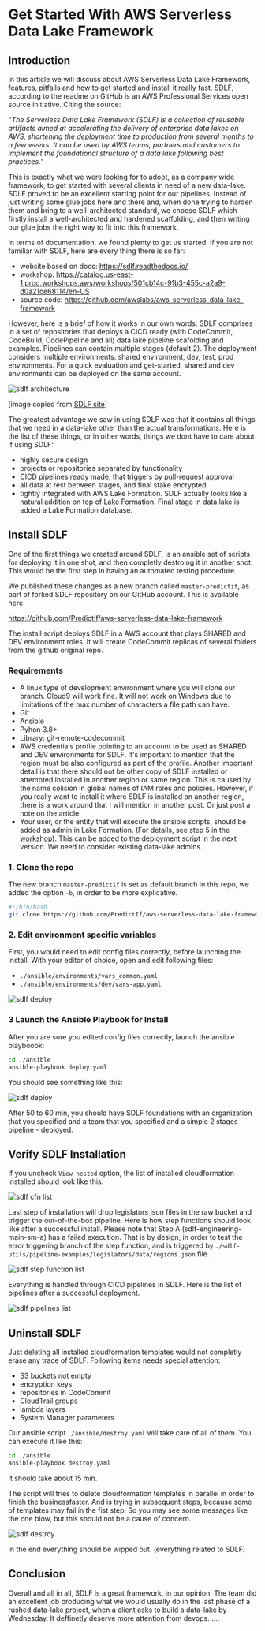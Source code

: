 # Get Started With AWS Serverless Data Lake Framework

## Introduction

In this article we will discuss about AWS Serverless Data Lake Framework, features, pitfalls and how to get started and install it really fast. SDLF, according to the readme on GitHub is an AWS Professional Services open source initiative. Citing the source:

"_The Serverless Data Lake Framework (SDLF) is a collection of reusable artifacts aimed at accelerating the delivery of enterprise data lakes on AWS, shortening the deployment time to production from several months to a few weeks. It can be used by AWS teams, partners and customers to implement the foundational structure of a data lake following best practices._"

This is exactly what we were looking for to adopt, as a company wide framework, to get started with several clients in need of a new data-lake. SDLF proved to be an excellent starting point for our pipelines. Instead of just writing some glue jobs here and there and, when done trying to harden them and bring to a well-architected standard, we choose SDLF which firstly install a well-architected and hardened scaffolding, and then writing our glue jobs the right way to fit into this framework.

In terms of documentation, we found plenty to get us started. If you are not familiar with SDLF, here are every thing there is so far:

- website based on docs: <https://sdlf.readthedocs.io/>
- workshop: <https://catalog.us-east-1.prod.workshops.aws/workshops/501cb14c-91b3-455c-a2a9-d0a21ce68114/en-US>
- source code: <https://github.com/awslabs/aws-serverless-data-lake-framework>

However, here is a brief of how it works in our own words: SDLF comprises in a set of repositories that deploys a CICD ready (with CodeCommit, CodeBuild, CodePipeline and all) data lake pipeline scafolding and examples. Pipelines can contain multiple stages (default 2). The deployment considers multiple environments: shared environment, dev, test, prod environments. For a quick evaluation and get-started, shared and dev environments can be deployed on the same account.

![sdlf architecture](./pictures/2022-09-25_13-09-05-architecture.png)

<!-- <center>[image copied from https://sdlf.readthedocs.io/en/latest/architecture.html]</center> -->

[image copied from [SDLF site](https://sdlf.readthedocs.io/en/latest/architecture.html)]

The greatest advantage we saw in using SDLF was that it contains all things that we need in a data-lake other than the actual transformations. Here is the list of these things, or in other words, things we dont have to care about if using SDLF:

- highly secure design
- projects or repositories separated by functionality
- CICD pipelines ready made, that triggers by pull-request approval
- all data at rest between stages, and final stake encrypted
- tightly integrated with AWS Lake Formation. SDLF actually looks like a natural addition on top of Lake Formation. Final stage in data lake is added a Lake Formation database.

## Install SDLF

One of the first things we created around SDLF, is an ansible set of scripts for deploying it in one shot, and then completly destroing it in another shot. This would be the first step in having an automated testing procedure.

We published these changes as a new branch called `master-predictif`, as part of forked SDLF repository on our GitHub account. This is available here:

<https://github.com/PredictIf/aws-serverless-data-lake-framework>

The install script deploys SDLF in a AWS account that plays SHARED and DEV environment roles. It will create CodeCommit replicas of several folders from the github original repo.

### Requirements

- A linux type of development environment where you will clone our branch. Cloud9 will work fine. It will not work on Windows due to limitations of the max number of characters a file path can have.
- Git
- Ansible
- Pyhon 3.8+
- Library: git-remote-codecommit
- AWS credentials profile pointing to an account to be used as SHARED and DEV environments for SDLF. It's important to mention that the region must be also configured as part of the profile. Another important detail is that there should not be other copy of SDLF installed or attempted installed in another region or same region. This is caused by the name colision in global names of IAM roles and policies. However, if you really want to install it where SDLF is installed on another region, there is a work around that I will mention in another post. Or just post a note on the article.
- Your user, or the entity that will execute the ansible scripts, should be added as admin in Lake Formation. (For details, see step 5 in the [workshop](https://catalog.us-east-1.prod.workshops.aws/workshops/501cb14c-91b3-455c-a2a9-d0a21ce68114/en-US/10-deployment/100-setup)). This can be added to the deployment script in the next version. We need to consider existing data-lake admins.

### 1. Clone the repo

The new branch `master-predictif` is set as default branch in this repo, we added the option `-b`, in order to be more explicative.

```bash
#!/bin/bash
git clone https://github.com/PredictIf/aws-serverless-data-lake-framework.git -b master-predictif
```

### 2. Edit environment specific variables

First, you would need to edit config files correctly, before launching the install. With your editor of choice, open and edit following files:

- `./ansible/environments/vars_common.yaml`
- `./ansible/environments/dev/vars-app.yaml`

![sdlf deploy](./pictures/2022-09-25_13-02-11.-config.png)

<!-- add permissions for lake formation -->

### 3 Launch the Ansible Playbook for Install

After you are sure you edited config files correctly, launch the ansible playboook:

```bash
cd ./ansible
ansible-playbook deploy.yaml
```

You should see something like this:

![sdlf deploy](./pictures/2022-09-25_10-10-50-deploy.png)

After 50 to 60 min, you should have SDLF foundations with an organization that you specified and a team that you specified and a simple 2 stages pipeline - deployed.

## Verify SDLF Installation

If you uncheck `View nested` option, the list of installed cloudformation installed should look like this:

![sdlf cfn list](./pictures/2022-09-25_12-10-50-cfn-list.png)

Last step of installation will drop legislators json files in the raw bucket and trigger the out-of-the-box pipeline. Here is how step functions should look like after a successful install. Please note that Step A (sdlf-engineering-main-sm-a) has a failed execution. That is by design, in order to test the error triggering branch of the step function, and is triggered by `./sdlf-utils/pipeline-examples/legislators/data/regions.json` file.

![sdlf step function list](./pictures/2022-09-25_12-20-26-step-functions.png)

Everything is handled through CICD pipelines in SDLF. Here is the list of pipelines after a successful deployment.

![sdlf pipelines list](./pictures/2022-09-25_12-22-24-pipelines.png)

## Uninstall SDLF

Just deleting all installed cloudformation templates would not completly erase any trace of SDLF. Following items needs special attention:

- S3 buckets not empty
- encryption keys
- repositories in CodeCommit
- CloudTrail groups
- lambda layers
- System Manager parameters

Our ansible script `./ansible/destroy.yaml` will take care of all of them. You can execute it like this:

```bash
cd ./ansible
ansible-playbook destroy.yaml
```

It should take about 15 min.

The script will tries to delete cloudformation templates in parallel in order to finish the businessfaster. And is trying in subsequent steps, because some of templates may fail in the fist step. So you may see some messages like the one blow, but this should not be a cause of concern.

![sdlf destroy](./pictures/2022-09-25_12-46-52-destroy.png)

In the end everything should be wipped out. (everything related to SDLF)

## Conclusion

Overall and all in all, SDLF is a great framework, in our opinion. The team did an excellent job producing what we would usually do in the last phase of a rushed data-lake project, when a client asks to build a data-lake by Wednesday.
It deffinetly deserve more attention from devops. ....
